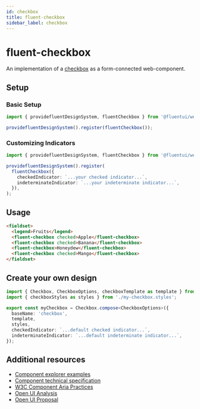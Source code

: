 ```yaml
---
id: checkbox
title: fluent-checkbox
sidebar_label: checkbox
---
```


# fluent-checkbox

An implementation of a [checkbox](https://developer.mozilla.org/en-US/docs/Web/HTML/Element/Input/checkbox) as a form-connected web-component.

## Setup

### Basic Setup

```ts
import { providefluentDesignSystem, fluentCheckbox } from '@fluentui/web-components';

providefluentDesignSystem().register(fluentCheckbox());
```

### Customizing Indicators

```ts
import { providefluentDesignSystem, fluentCheckbox } from '@fluentui/web-components';

providefluentDesignSystem().register(
  fluentCheckbox({
    checkedIndicator: `...your checked indicator...`,
    indeterminateIndicator: `...your indeterminate indicator...`,
  }),
);
```

## Usage

```html live
<fieldset>
  <legend>Fruits</legend>
  <fluent-checkbox checked>Apple</fluent-checkbox>
  <fluent-checkbox checked>Banana</fluent-checkbox>
  <fluent-checkbox>Honeydew</fluent-checkbox>
  <fluent-checkbox checked>Mango</fluent-checkbox>
</fieldset>
```

## Create your own design

```ts
import { Checkbox, CheckboxOptions, checkboxTemplate as template } from '@microsoft/fast-foundation';
import { checkboxStyles as styles } from './my-checkbox.styles';

export const myCheckbox = Checkbox.compose<CheckboxOptions>({
  baseName: 'checkbox',
  template,
  styles,
  checkedIndicator: `...default checked indicator...`,
  indeterminateIndicator: `...default indeterminate indicator...`,
});
```

## Additional resources

- [Component explorer examples](https://explore.fast.design/components/fast-checkbox)
- [Component technical specification](https://github.com/microsoft/fast/blob/master/packages/web-components/fast-foundation/src/checkbox/checkbox.spec.md)
- [W3C Component Aria Practices](https://w3c.github.io/aria-practices/#checkbox)
- [Open UI Analysis](https://open-ui.org/components/checkbox.research)
- [Open UI Proposal](https://open-ui.org/components/checkbox)
